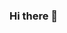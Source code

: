 ### Hi there 👋

<!--
**Tobi-TNMT/Tobi-TNMT** is a ✨ _special_ ✨ repository because its `README.md` (this file) appears on your GitHub profile.

Here are some ideas to get you started:

- 🔭 I’m currently working on ... Web Development
- 🌱 I’m currently learning ... Go, PostgreSQL, DS&Algo, HTML5, CSS3, JS(ES6), Bootstrap 4, ReactJS
- 👯 I’m looking to collaborate on ... Go
- 🤔 I’m looking for help with ... AWS
- 💬 Ask me about ... Anything
- 📫 How to reach me: ...
- 😄 Pronouns: ... He/Him
- ⚡ Fun fact: ... 
-->
